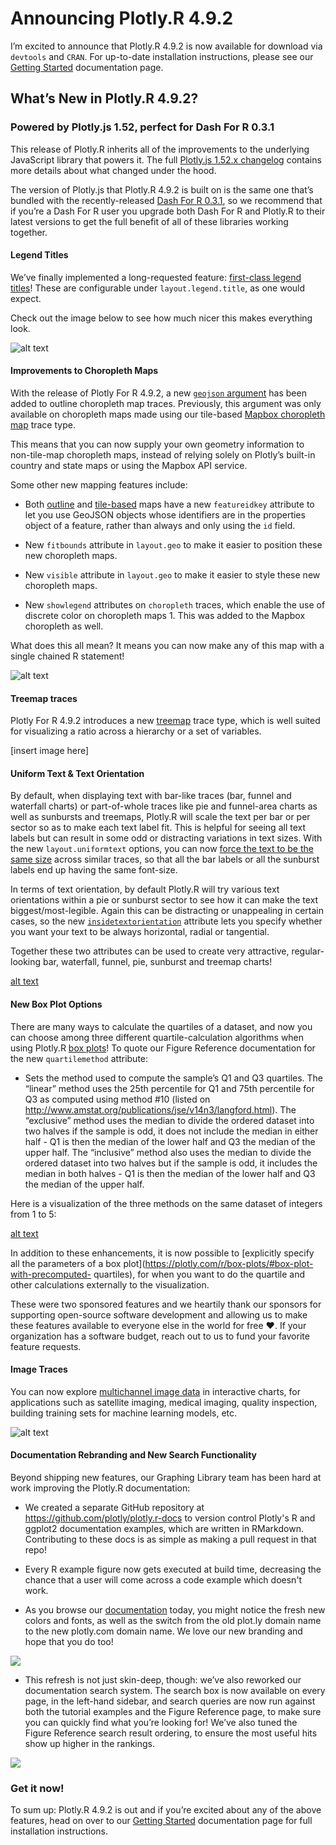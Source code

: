 # Announcing Plotly.R 4.9.2

I’m excited to announce that Plotly.R 4.9.2 is now available for download via `devtools` and `CRAN`. For up-to-date installation instructions, please see our [Getting Started](https://plotly.com/r/getting-started/) documentation page. 

## What’s New in Plotly.R 4.9.2?

### Powered by Plotly.js 1.52, perfect for Dash For R 0.3.1

This release of Plotly.R inherits all of the improvements to the underlying JavaScript library that powers it. The full [Plotly.js 1.52.x changelog](https://github.com/plotly/plotly.js/blob/master/CHANGELOG.md#1520----2020-01-08) contains more details about what changed under the hood. 

The version of Plotly.js that Plotly.R 4.9.2 is built on is the same one that’s bundled with the recently-released [Dash For R 0.3.1](https://dashr.plotly.com/installation), so we recommend that if you’re a Dash For R user you upgrade both Dash For R and Plotly.R to their latest versions to get the full benefit of all of these libraries working together.

#### Legend Titles

We’ve finally implemented a long-requested feature: [first-class legend titles](https://plotly.com/r/legend/#legend-title)! These are configurable under `layout.legend.title`, as one would expect.

Check out the image below to see how much nicer this makes everything look.

![alt text](https://user-images.githubusercontent.com/1557650/78181150-e3114200-7431-11ea-9075-83ee41c482a9.png "a chart with a legend title")

#### Improvements to Choropleth Maps 

With the release of Plotly For R 4.9.2, a new [`geojson` argument](https://plotly.com/r/choropleth-maps/#choropleth-map-with-geojson) has been added to outline choropleth map traces. Previously, this argument was only available on choropleth maps made using our tile-based [Mapbox choropleth map](https://plotly.com/r/mapbox-county-choropleth/#mapbox-choropleth-map-with-geojson) trace type. 

This means that you can now supply your own geometry information to non-tile-map choropleth maps, instead of relying solely on Plotly’s built-in country and state maps or using the Mapbox API service. 

Some other new mapping features include:

- Both [outline](https://plotly.com/r/choropleth-maps/#geojson-with-featureid) and [tile-based](https://plotly.com/r/mapbox-county-choropleth/#geojson-with-featureid) maps have a new `featureidkey` attribute to let you use GeoJSON objects whose identifiers are in the properties object of a feature, rather than always and only using the `id` field. 

- New `fitbounds` attribute in `layout.geo` to make it easier to position these new choropleth maps.

- New `visible` attribute in `layout.geo` to make it easier to style these new choropleth maps.

- New `showlegend` attributes on `choropleth` traces, which enable the use of discrete color on choropleth maps 1. This was added to the Mapbox choropleth  as well.

What does this all mean? It means you can now make any of this map with a single chained R statement!

![alt text](https://user-images.githubusercontent.com/1557650/78181148-e278ab80-7431-11ea-9eb8-4411730f9cbf.png "a chart with a map")

#### Treemap traces

Plotly For R 4.9.2 introduces a new [treemap](https://plotly.com/r/treemaps/) trace type, which is well suited for visualizing a ratio across a hierarchy or a set of variables.

[insert image here]

#### Uniform Text & Text Orientation
By default, when displaying text with bar-like traces (bar, funnel and waterfall charts) or part-of-whole traces like pie and funnel-area charts as well as sunbursts and treemaps, Plotly.R will scale the text per bar or per sector so as to make each text label fit. This is helpful for seeing all text labels but can result in some odd or distracting variations in text sizes. With the new `layout.uniformtext` options, you can now [force the text to be the same size](https://plotly.com/r/text-and-annotations/#controlling-text-fontsize-with-uniformtext) across similar traces, so that all the bar labels or all the sunburst labels end up having the same font-size.

In terms of text orientation, by default Plotly.R will try various text orientations within a pie or sunburst sector to see how it can make the text biggest/most-legible. Again this can be distracting or unappealing in certain cases, so the new [`insidetextorientation`](https://plotly.com/r/pie-charts/#controlling-text-orientation-inside-sunburst-sectors) attribute lets you specify whether you want your text to be always horizontal, radial or tangential.

Together these two attributes can be used to create very attractive, regular-looking bar, waterfall, funnel, pie, sunburst and treemap charts!

[alt text](https://user-images.githubusercontent.com/1557650/78181140-e1e01500-7431-11ea-857c-a871e413f151.png "a chart with a map")

#### New Box Plot Options

There are many ways to calculate the quartiles of a dataset, and now you can choose among three different quartile-calculation algorithms when using Plotly.R [box plots](https://plotly.com/r/box-plots/#choosing-the-algorithm-for-computing-quartiles)! To quote our Figure Reference documentation for the new `quartilemethod` attribute:

- Sets the method used to compute the sample’s Q1 and Q3 quartiles. The “linear” method uses the 25th percentile for Q1 and 75th percentile for Q3 as computed using method #10 (listed on http://www.amstat.org/publications/jse/v14n3/langford.html). The “exclusive” method uses the median to divide the ordered dataset into two halves if the sample is odd, it does not include the median in either half - Q1 is then the median of the lower half and Q3 the median of the upper half. The “inclusive” method also uses the median to divide the ordered dataset into two halves but if the sample is odd, it includes the median in both halves - Q1 is then the median of the lower half and Q3 the median of the upper half.

Here is a visualization of the three methods on the same dataset of integers from 1 to 5:

[alt text](https://user-images.githubusercontent.com/1557650/78181139-e1477e80-7431-11ea-9da5-b72c4d3999b4.png "a boxplot chart")

In addition to these enhancements, it is now possible to [explicitly specify all the parameters of a box plot](https://plotly.com/r/box-plots/#box-plot-with-precomputed- quartiles), for when you want to do the quartile and other calculations externally to the visualization.

These were two sponsored features and we heartily thank our sponsors for supporting open-source software development and allowing us to make these features available to everyone else in the world for free :heart:. If your organization has a software budget, reach out to us to fund your favorite feature requests.

#### Image Traces
You can now explore [multichannel image data](https://plotly.com/r/displaying-images/) in interactive charts, for applications such as satellite imaging, medical imaging, quality inspection, building training sets for machine learning models, etc.

![alt text](https://user-images.githubusercontent.com/1557650/78181132-df7dbb00-7431-11ea-8a57-9b0dbe1c4779.png "a chart with an image")

#### Documentation Rebranding and New Search Functionality

Beyond shipping new features, our Graphing Library team has been hard at work improving the Plotly.R documentation:

- We created a separate GitHub repository at https://github.com/plotly/plotly.r-docs to version control Plotly's R and ggplot2 documentation examples, which are written in RMarkdown. Contributing to these docs is as simple as making a pull request in that repo!

- Every R example figure now gets executed at build time, decreasing the chance that a user will come across a code example which doesn't work.

- As you browse our [documentation](https://plotly.com/r) today, you might notice the fresh new colors and fonts, as well as the switch from the old plot.ly domain name to the new plotly.com domain name. We love our new branding and hope that you do too!

![](https://aws1.discourse-cdn.com/business7/uploads/plot/original/2X/b/b5702b8ffd5bbb916063e0eb1b83de9e9d0a7555.png)

- This refresh is not just skin-deep, though: we’ve also reworked our documentation search system. The search box is now available on every page, in the left-hand sidebar, and search queries are now run against both the tutorial examples and the Figure Reference page, to make sure you can quickly find what you’re looking for! We’ve also tuned the Figure Reference search result ordering, to ensure the most useful hits show up higher in the rankings.

![](https://aws1.discourse-cdn.com/business7/uploads/plot/original/2X/e/e352c0580ee4de580be61173e7f785e415b895d6.png)

### Get it now!

To sum up: Plotly.R 4.9.2 is out and if you’re excited about any of the above features, head on over to our [Getting Started](https://plotly.com/r/getting-started/) documentation page for full installation instructions.

